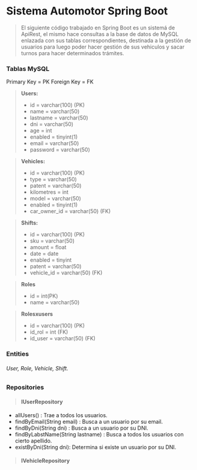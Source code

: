 # Sistema Automotor Spring Boot

>El siguiente código trabajado en Spring Boot es un sistemá de ApiRest, el mismo hace consultas a la base de datos de MySQL enlazada con sus tablas correspondientes, destinada a la gestión de usuarios para luego poder  hacer gestión  de sus vehiculos y sacar turnos para hacer determinados trámites.

### Tablas MySQL
Primary Key = PK
Foreign Key = FK
> **Users:**
>- id = varchar(100) (PK)
>- name = varchar(50)
>- lastname = varchar(50)
>- dni = varchar(50)
>- age = int
>- enabled = tinyint(1)
>- email = varchar(50)
>- password = varchar(50)

> **Vehicles:**
>- id = varchar(100) (PK)
>- type = varchar(50)
>- patent = varchar(50)
>- kilometres = int
>- model = varchar(50)
>- enabled = tinyint(1)
>- car_owner_id = varchar(50) (FK)

> **Shifts:**
>- id = varchar(100) (PK)
>- sku = varchar(50)
>- amount = float
>- date = date
>- enabled = tinyint
>- patent = varchar(50)
>- vehicle_id = varchar(50) (FK)

> **Roles**
>- id = int(PK)
>- name = varchar(50)

>**Rolesxusers**
>- id = varchar(100) (PK)
>- id_rol = int (FK)
>- id_user = varchar(50) (FK)

### Entities

###### User, Role, Vehicle, Shift.

### Repositories

> #### IUserRepository
- allUsers() : Trae a todos los usuarios.
- findByEmail(String email) : Busca a un usuario por su email.
- findByDni(String dni) : Busca a un usuario por su DNI.
- findByLabstName(String lastname) : Busca a todos los usuarios con cierto apellido.
- existByDni(String dni): Determina si existe un usuario por su DNI.

> #### IVehicleRepository
